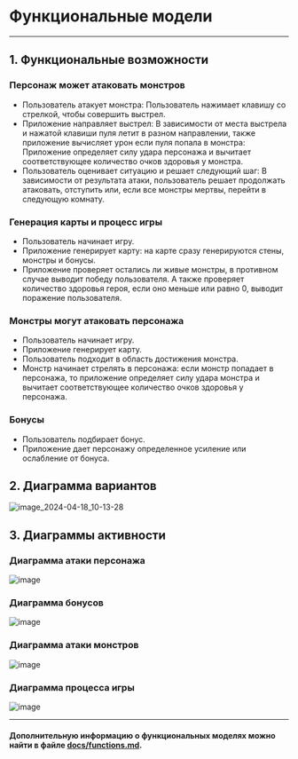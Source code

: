 # Функциональные модели
---
## 1. Функциональные возможности

### Персонаж может атаковать монстров
* Пользователь атакует монстра: Пользователь нажимает клавишу со стрелкой, чтобы совершить выстрел.
* Приложение направляет выстрел: В зависимости от места выстрела и нажатой клавиши пуля летит в разном направлении, также приложение вычисляет урон если пуля попала в монстра: Приложение определяет силу удара персонажа и вычитает соответствующее количество очков здоровья у монстра.
* Пользователь оценивает ситуацию и решает следующий шаг: В зависимости от результата атаки, пользователь решает продолжать атаковать, отступить или, если все монстры мертвы, перейти в следующую комнату.

### Генерация карты и процесс игры
* Пользователь начинает игру.
* Приложение генерирует карту: на карте сразу генерируются стены, монстры и бонусы.
* Приложение проверяет остались ли живые монстры, в противном случае выводит победу пользователя. А также проверяет количество здоровья героя, если оно меньше или равно 0, выводит поражение пользователя.

### Монстры могут атаковать персонажа
* Пользователь начинает игру.
* Приложение генерирует карту.
* Пользователь подходит в область достижения монстра.
* Монстр начинает стрелять в персонажа: если монстр попадает в персонажа, то приложение определяет силу удара монстра и вычитает соответствующее количество очков здоровья у персонажа.

### Бонусы
* Пользователь подбирает бонус.
* Приложение дает персонажу определенное усиление или ослабление от бонуса.

## 2. Диаграмма вариантов

![image_2024-04-18_10-13-28](https://github.com/antonsemykin/-rep/assets/159423366/ed488d3a-4419-465e-811a-621201c84f5d)


## 3. Диаграммы активности

### Диаграмма атаки персонажа
![image](https://github.com/antonsemykin/-rep/assets/159423366/2c224c61-a404-4b69-9d25-d91995fae066)

### Диаграмма бонусов
![image](https://github.com/antonsemykin/-rep/assets/159423366/5e98f160-b7a3-41d6-8b94-d9b716bbf0e5)

### Диаграмма атаки монстров
![image](https://github.com/antonsemykin/-rep/assets/159423366/848e8310-d96d-42fe-83a6-fd16c3e0f286)

### Диаграмма процесса игры
![image](https://github.com/antonsemykin/-rep/assets/159423366/48372ff4-1414-4858-87e4-ed099372937c)

---

#### Дополнительную информацию о функциональных моделях можно найти в файле [docs/functions.md](docs/functions.md).
